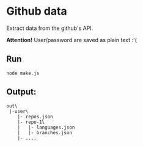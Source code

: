 # Github data

Extract data from the github's API.

**Attention!** User/password are saved as plain text :'(

## Run

```
node make.js
```

## Output:

```
out\
 |-user\
    |- repos.json
    |- repo-1\
    |   |- languages.json
    |   |- branches.json
    |- ....


```
